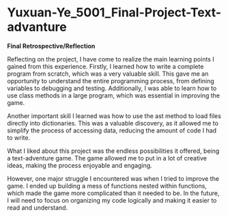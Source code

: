 # Yuxuan-Ye_5001_Final-Project-Text-advanture


**Final Retrospective/Reflection**

Reflecting on the project, I have come to realize the main learning points I gained from this experience. Firstly, I learned how to write a complete program from scratch, which was a very valuable skill. This gave me an opportunity to understand the entire programming process, from defining variables to debugging and testing. Additionally, I was able to learn how to use class methods in a large program, which was essential in improving the game.

Another important skill I learned was how to use the ast method to load files directly into dictionaries. This was a valuable discovery, as it allowed me to simplify the process of accessing data, reducing the amount of code I had to write.

What I liked about this project was the endless possibilities it offered, being a text-adventure game. The game allowed me to put in a lot of creative ideas, making the process enjoyable and engaging.

However, one major struggle I encountered was when I tried to improve the game. I ended up building a mess of functions nested within functions, which made the game more complicated than it needed to be. In the future, I will need to focus on organizing my code logically and making it easier to read and understand.

